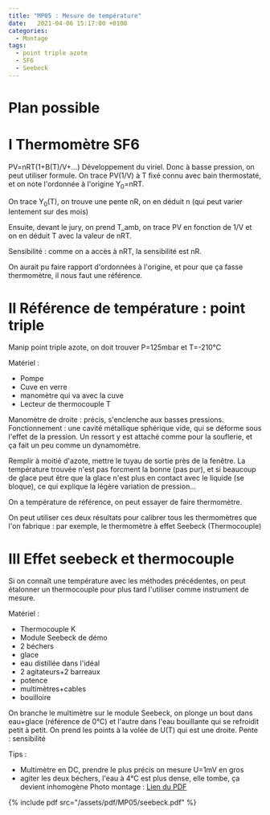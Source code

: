 ```yaml
---
title: "MP05 : Mesure de température"
date:   2021-04-06 15:17:00 +0100
categories:
  - Montage
tags:
  - point triple azote
  - SF6
  - Seebeck
---
```

# Plan possible

# I Thermomètre SF6

PV=nRT(1+B(T)/V+...) Développement du viriel. Donc à basse pression, on peut utiliser formule. On trace PV(1/V) à T fixé connu avec bain thermostaté, 
et on note l'ordonnée à l'origine Y<sub>0</sub>=nRT.

On trace Y<sub>0</sub>(T), on trouve une pente nR, on en déduit n (qui peut varier lentement sur des mois)

Ensuite, devant le jury, on prend T_amb, on trace PV en fonction de 1/V et on en déduit T avec la valeur de nRT.

Sensibilité : comme on a accès à nRT, la sensibilité est nR.

On aurait pu faire rapport d'ordonnées à l'origine, et pour que ça fasse thermomètre, il nous faut une référence.

# II Référence de température : point triple
Manip point triple azote, on doit trouver P=125mbar et T=-210°C

Matériel : 
- Pompe
- Cuve en verre 
- manomètre qui va avec la cuve
- Lecteur de thermocouple T

Manomètre de droite : précis, s'enclenche aux basses pressions. Fonctionnement : une cavité métallique sphérique vide, qui se déforme sous l'effet de la pression. Un ressort y est attaché comme pour la souflerie, et ça fait un peu comme un dynamomètre.

Remplir à moitié d'azote, mettre le tuyau de sortie près de la fenêtre. La température trouvée n'est pas forcment la bonne (pas pur), et si beaucoup de glace peut être que la glace n'est plus en contact avec le liquide (se bloque), ce qui explique la légère variation de pression...

On a température de référence, on peut essayer de faire thermomètre.

On peut utiliser ces deux résultats pour calibrer tous les thermomètres que l'on fabrique : par exemple, le thermomètre à effet Seebeck (Thermocouple)

# III Effet seebeck et thermocouple
Si on connaît une température avec les méthodes précédentes, on peut étalonner un thermocouple pour plus tard l'utiliser comme instrument de mesure.

Matériel : 
- Thermocouple K
- Module Seebeck de démo
- 2 béchers
- glace
- eau distillée dans l'idéal
- 2 agitateurs+2 barreaux
- potence
- multimètres+cables
- bouilloire

On branche le multimètre sur le module Seebeck, on plonge un bout dans eau+glace (référence de 0°C) et l'autre dans l'eau bouillante qui se refroidit petit à petit. On prend les points à la volée de U(T) qui est une droite. Pente : sensibilité

Tips : 
- Multimètre en DC, prendre le plus précis on mesure U=1mV en gros
- agiter les deux béchers, l'eau à 4°C est plus dense, elle tombe, ça devient inhomogène
Photo montage : [Lien du PDF](/assets/pdf/MP05/seebeck.pdf)

{% include pdf src="/assets/pdf/MP05/seebeck.pdf" %}
